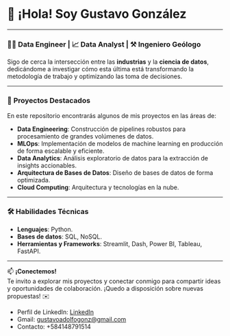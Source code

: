 # 👋 ¡Hola! Soy **Gustavo González**

---

### 👨‍💻 **Data Engineer** | 📈 **Data Analyst** | ⚒️ **Ingeniero Geólogo**

Sigo de cerca la intersección entre las **industrias** y la **ciencia de datos**, dedicándome a investigar cómo esta última está transformando la metodología de trabajo y optimizando las toma de decisiones.

---

### 🚀 **Proyectos Destacados** 

En este repositorio encontrarás algunos de mis proyectos en las áreas de:

- **Data Engineering**: Construcción de pipelines robustos para procesamiento de grandes volúmenes de datos.
- **MLOps**: Implementación de modelos de machine learning en producción de forma escalable y eficiente.
- **Data Analytics**: Análisis exploratorio de datos para la extracción de insights accionables.
- **Arquitectura de Bases de Datos**: Diseño de bases de datos de forma optimizada.
- **Cloud Computing**: Arquitectura y tecnologías en la nube.

---

### 🛠️ **Habilidades Técnicas**

- **Lenguajes**: Python.
- **Bases de datos**: SQL, NoSQL.
- **Herramientas y Frameworks**: Streamlit, Dash, Power BI, Tableau, FastAPI.
---

📫 **¡Conectemos!**  
Te invito a explorar mis proyectos y conectar conmigo para compartir ideas y oportunidades de colaboración. ¡Quedo a disposición sobre nuevas propuestas! ✉️

- Perfil de LinkedIn: [LinkedIn](https://www.linkedin.com/in/gustavo-gonzalez-data/)
- Gmail: gustavoadolfogonz@gmail.com
- Contacto: +584148791514
